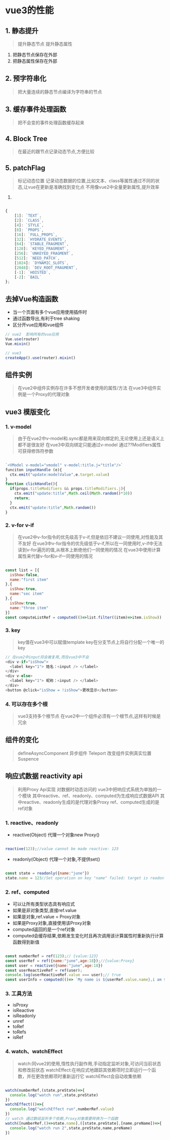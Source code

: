# vue3的性能

## 1. 静态提升

> 提升静态节点
> 提升静态属性

1. 把静态节点保存在外部
2. 把静态属性保存在外部

## 2. 预字符串化

> 把大量连续的静态节点编译为字符串的节点

## 3. 缓存事件处理函数

> 把不会变的事件处理函数缓存起来

## 4. Block Tree

> 在最近的跟节点记录动态节点,方便比较

## 5. patchFlag

> 标记动态位置
> 记录动态数据的位置,比如文本、class等属性通过不同的状态,让vue在更新是准确找到变化点
> 不用像vue2中全量更新属性,提升效率

1.

```js

{
    [1]: `TEXT`,
    [2]: `CLASS`,
    [4]: `STYLE`,
    [8]: `PROPS`,
    [16]: `FULL_PROPS`,
    [32]: `HYDRATE_EVENTS`,
    [64]: `STABLE_FRAGMENT`,
    [128]: `KEYED_FRAGMENT`,
    [256]: `UNKEYED_FRAGMENT`,
    [512]: `NEED_PATCH`,
    [1024]: `DYNAMIC_SLOTS`,
    [2048]: `DEV_ROOT_FRAGMENT`,
    [-1]: `HOISTED`,
    [-2]: `BAIL`
};

```

## 去掉Vue构造函数

- 当一个页面有多个vue应用使用插件时
- 通过函数导出,有利于tree shaking
- 区分开vue应用和vue组件

```js
// vue2  影响所有的vue应用
Vue.use(router)
Vue.mixin()

// vue3 
createApp().use(router).mixin()

```

## 组件实例

> 在vue2中组件实例存在许多不想开发者使用的属性/方法
> 在vue3中组件实例是一个Proxy的代理对象


## vue3 模版变化

### 1. v-model

> 由于在vue2中v-model和.sync都是用来双向绑定的,无论使用上还是语义上都不是很友好
> 在vue3中双向绑定只能通过v-model
> 通过??Modifiers属性可获得修饰符参数

```js

`<VModel v-model="vmodel" v-model:title.j="title"/>`
funciton inputHandle (e){
  ctx.emit("update:modelValue",e.target.value)
}
function clickHandle(){
  if(props.titleModifiers && props.titleModifiers.j){
    ctx.emit("update:title",Math.ceil(Math.random()*10))
    return;
  }
  ctx.emit("update:title",Math.random())
}

```

### 2. v-for v-if

> 在vue2中v-for指令的优先级高于v-if,但是依旧不建议一同使用,对性能及其不友好
> 在vue3中v-for指令的优先级低于v-if,所以在一同使用时,v-if中无法读到v-for遍历的值,从根本上断绝他们一同使用的情况
> 在vue3中使用计算属性来代替v-for和v-if一同使用的情况

```js

const list = [{
  isShow:false,
  name:"first item"
},{
  isShow:true,
  name:"sec item"
},{
  isShow:true,
  name:"three item"
}]
const computeListRef = computed(()=>list.filter((item)=>item.isShow))

```

### 3. key

> key值在vue3中可以赋值template
> key在分支节点上将自行分配一个唯一的key

```js
// 在vue2中input将会被复用,而在vue3中不会
<div v-if="isShow">
  <label key="1"> 姓名：<input /> </label>
</div>
<div v-else>
  <label key="1"> 昵称：<input /> </label>
</div>
<button @click="isShow = !isShow">更改显示</button>

```

### 4. 可以存在多个根

> vue3支持多个根节点
> 在vue2中一个组件必须有一个根节点,这样有时候是冗余

## 组件的变化

> defineAsyncComponent 异步组件
> Teleport 改变组件实例真实位置
> Suspence

## 响应式数据 reactivity api

> 利用Proxy Api实现
> 对数据时动态访问的
> vue3中把响应式系统为单独的一个模块
> 其中reactive、ref、readonly、computed为生成响应式数据API
> 其中reactive、readonly生成的是代理对象Proxy
> ref、computed生成的是ref对象

### 1. reactive、readonly

- reactive(Object) 代理一个对象new Proxy()

```js

reactive(123);//value cannot be made reactive: 123

```

- readonly(Object) 代理一个对象,不提供set()

```js

const state = readonly({name:"june"})
state.name = 123//Set operation on key "name" failed: target is readonly. {name: "june"}

```

### 2. ref、computed

- 可以让所有类型状态具有响应式
- 如果是非对象类型,直接ref.value
- 如果是对象,ref.value = Proxy对象
- 如果是Proxy对象,直接使用该Proxy对象
- computed返回的是一个ref对象
- computed会缓存结果,依赖发生变化时且再次调用该计算属性时重新执行计算函数得到新值

```js

const numberRef = ref(123);// {value:123}
const userRef = ref({name:"june",age:18});//{value:Proxy}
const user = reactive({name:"june",age:18})
const userReactiveRef = ref(user);
console.log(userReactiveRef.value === user);// true
const userInfo = computed(()=> `My name is ${userRef.value.name},i am ${user.age} year old`)

```

### 3. 工具方法

- isProxy
- isReactive
- isReadonly
- unref
- toRef
- toRefs
- isRef

### 4. watch、watchEffect

> watch:同vue2的使用,惰性执行副作用,手动指定监听对象,可访问当前状态和修改前状态
> watchEffect:在响应式地跟踪其依赖项时立即运行一个函数，并在更改依赖项时重新运行它
> watchEffect会自动收集依赖

```js

watch(numberRef,(state,preState)=>{
  console.log("watch run",state,preState)
})
watchEffect(()=>{
  console.log("watchEffect run",numberRef.value)
})
// watch 通过数组监听多个依赖,Proxy对象需要转换为一个函数
watch([numberRef,()=>state.name],([state,preState],[name,preName])=>{
  console.log("watch run 2",state,preState,name,preName)
})

```

